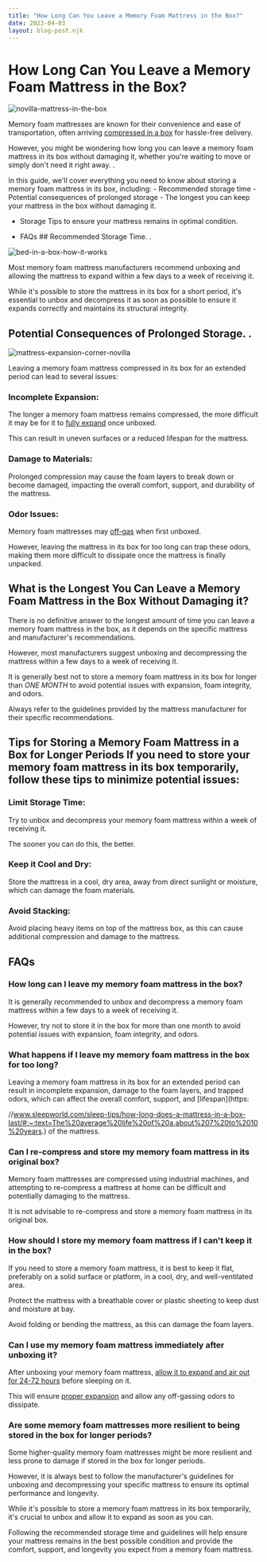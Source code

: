 ```yaml
---
title: "How Long Can You Leave a Memory Foam Mattress in the Box?"
date: 2023-04-03
layout: blog-post.njk
---
```


# How Long Can You Leave a Memory Foam Mattress in the Box? 

![novilla-mattress-in-the-box](/images/blog/71aIBjRfmiL-768x1024.jpeg)

 Memory foam mattresses are known for their convenience and ease of transportation, often arriving [compressed in a box](https://www.businessofbusiness.com/articles/the-mattress-in-a-box-industry-the-story-and-the-numbers/) for hassle-free delivery.

However, you might be wondering how long you can leave a memory foam mattress in its box without damaging it, whether you're waiting to move or simply don't need it right away. .

In this guide, we'll cover everything you need to know about storing a memory foam mattress in its box, including: - Recommended storage time - Potential consequences of prolonged storage - The longest you can keep your mattress in the box without damaging it.

- Storage Tips to ensure your mattress remains in optimal condition.

- FAQs ## Recommended Storage Time. . 

![bed-in-a-box-how-it-works](/images/blog/71kP-zkB8AL-789x1024.jpeg)

 Most memory foam mattress manufacturers recommend unboxing and allowing the mattress to expand within a few days to a week of receiving it.

While it's possible to store the mattress in its box for a short period, it's essential to unbox and decompress it as soon as possible to ensure it expands correctly and maintains its structural integrity.

## Potential Consequences of Prolonged Storage. . 

![mattress-expansion-corner-novilla](/images/blog/71ZjDcfWUSL-768x1024.jpeg)

 Leaving a memory foam mattress compressed in its box for an extended period can lead to several issues: 

### Incomplete Expansion:

 The longer a memory foam mattress remains compressed, the more difficult it may be for it to [fully expand](https://www.zinus.com/blog/how-to-help-your-mattress-decompress) once unboxed.

This can result in uneven surfaces or a reduced lifespan for the mattress. 

### Damage to Materials:

 Prolonged compression may cause the foam layers to break down or become damaged, impacting the overall comfort, support, and durability of the mattress. 

### Odor Issues:

 Memory foam mattresses may [off-gas](https://www.sleepfoundation.org/research-methodology/off-gassing#:~:text=Most%20new%20mattresses%20emit%20an,the%20package%20in%20your%20home.) when first unboxed.

However, leaving the mattress in its box for too long can trap these odors, making them more difficult to dissipate once the mattress is finally unpacked.

## What is the Longest You Can Leave a Memory Foam Mattress in the Box Without Damaging it?

There is no definitive answer to the longest amount of time you can leave a memory foam mattress in the box, as it depends on the specific mattress and manufacturer's recommendations.

However, most manufacturers suggest unboxing and decompressing the mattress within a few days to a week of receiving it.

It is generally best not to store a memory foam mattress in its box for longer than _ONE MONTH_ to avoid potential issues with expansion, foam integrity, and odors.

Always refer to the guidelines provided by the mattress manufacturer for their specific recommendations.

## Tips for Storing a Memory Foam Mattress in a Box for Longer Periods If you need to store your memory foam mattress in its box temporarily, follow these tips to minimize potential issues: 

### Limit Storage Time:

 Try to unbox and decompress your memory foam mattress within a week of receiving it.

The sooner you can do this, the better. 

### Keep it Cool and Dry:

 Store the mattress in a cool, dry area, away from direct sunlight or moisture, which can damage the foam materials. 

### Avoid Stacking:

 Avoid placing heavy items on top of the mattress box, as this can cause additional compression and damage to the mattress.

## FAQs 

### How long can I leave my memory foam mattress in the box?

It is generally recommended to unbox and decompress a memory foam mattress within a few days to a week of receiving it.

However, try not to store it in the box for more than one month to avoid potential issues with expansion, foam integrity, and odors.

### What happens if I leave my memory foam mattress in the box for too long?

Leaving a memory foam mattress in its box for an extended period can result in incomplete expansion, damage to the foam layers, and trapped odors, which can affect the overall comfort, support, and [lifespan](https:

//www.sleepworld.com/sleep-tips/how-long-does-a-mattress-in-a-box-last/#:~:text=The%20average%20life%20of%20a,about%207%20to%2010%20years.) of the mattress.

### Can I re-compress and store my memory foam mattress in its original box?

Memory foam mattresses are compressed using industrial machines, and attempting to re-compress a mattress at home can be difficult and potentially damaging to the mattress.

It is not advisable to re-compress and store a memory foam mattress in its original box.

### How should I store my memory foam mattress if I can't keep it in the box?

If you need to store a memory foam mattress, it is best to keep it flat, preferably on a solid surface or platform, in a cool, dry, and well-ventilated area.

Protect the mattress with a breathable cover or plastic sheeting to keep dust and moisture at bay.

Avoid folding or bending the mattress, as this can damage the foam layers.

### Can I use my memory foam mattress immediately after unboxing it?

After unboxing your memory foam mattress, [allow it to expand and air out for 24-72 hours](/blog/what-happens-if-you-sleep-on-memory-foam-mattress-before-24-hours/) before sleeping on it.

This will ensure [proper expansion](/blog/how-long-does-it-take-a-memory-foam-mattress-to-expand/) and allow any off-gassing odors to dissipate.

### Are some memory foam mattresses more resilient to being stored in the box for longer periods?

Some higher-quality memory foam mattresses might be more resilient and less prone to damage if stored in the box for longer periods.

However, it is always best to follow the manufacturer's guidelines for unboxing and decompressing your specific mattress to ensure its optimal performance and longevity.

While it's possible to store a memory foam mattress in its box temporarily, it's crucial to unbox and allow it to expand as soon as you can.

Following the recommended storage time and guidelines will help ensure your mattress remains in the best possible condition and provide the comfort, support, and longevity you expect from a memory foam mattress. 
